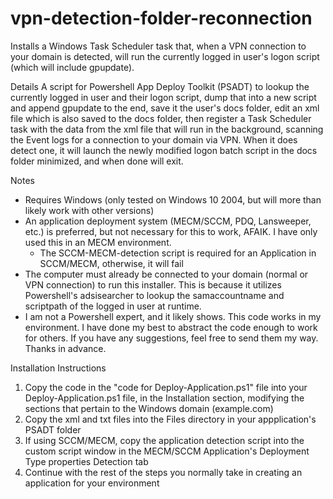 # vpn-detection-folder-reconnection

Installs a Windows Task Scheduler task that, when a VPN connection to your domain is detected, will run the currently logged in user's logon script (which will include gpupdate).

Details
A script for Powershell App Deploy Toolkit (PSADT) to lookup the currently logged in user and their logon script, dump that into a new script and append gpupdate to the end, save it the user's docs folder, edit an xml file which is also saved to the docs folder, then register a Task Scheduler task with the data from the xml file that will run in the background, scanning the Event logs for a connection to your domain via VPN. When it does detect one, it will launch the newly modified logon batch script in the docs folder minimized, and when done will exit.


Notes

- Requires Windows (only tested on Windows 10 2004, but will more than likely work with other versions)
- An application deployment system (MECM/SCCM, PDQ, Lansweeper, etc.) is preferred, but not necessary for this to work, AFAIK. I have only used this in an MECM environment.
    - The SCCM-MECM-detection script is required for an Application in SCCM/MECM, otherwise, it will fail
- The computer must already be connected to your domain (normal or VPN connection) to run this installer. This is because it utilizes Powershell's adsisearcher to lookup the samaccountname and scriptpath of the logged in user at runtime.
- I am not a Powershell expert, and it likely shows. This code works in my environment. I have done my best to abstract the code enough to work for others. If you have any suggestions, feel free to send them my way. Thanks in advance.

Installation Instructions

1. Copy the code in the "code for Deploy-Application.ps1" file into your Deploy-Application.ps1 file, in the Installation section, modifying the sections that pertain to the Windows domain (example.com)
2. Copy the xml and txt files into the Files directory in your appplication's PSADT folder
3. If using SCCM/MECM, copy the application detection script into the custom script window in the MECM/SCCM Application's Deployment Type properties Detection tab
4. Continue with the rest of the steps you normally take in creating an application for your environment
